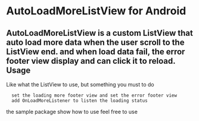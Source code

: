 AutoLoadMoreListView for Android
====================
AutoLoadMoreListView is a custom ListView that auto load more data when the user scroll to the ListView end.
and when load data fail, the error footer view display and can click it to reload.
Usage
-----
Like what the ListView to use, but something you must to do
`````
  set the loading more footer view and set the error footer view
  add OnLoadMoreListener to listen the loading status
`````
the sample package show how to use
feel free to use
